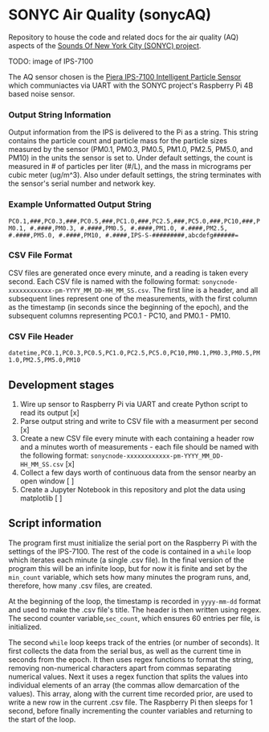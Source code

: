 # SONYC Air Quality (sonycAQ)
Repository to house the code and related docs for the air quality (AQ) aspects of the [Sounds Of New York City (SONYC) project](https://wp.nyu.edu/sonyc).

TODO: image of IPS-7100

The AQ sensor chosen is the [Piera IPS-7100 Intelligent Particle Sensor](https://www.pierasystems.com/products/piera-7100-intelligent-particle-sensor) which communiactes via UART with the SONYC project's Raspberry Pi 4B based noise sensor.

### Output String Information
Output information from the IPS is delivered to the Pi as a string. This string contains the particle count and particle mass for the particle sizes measured by the sensor (PM0.1, PM0.3, PM0.5, PM1.0, PM2.5, PM5.0, and PM10) in the units the sensor is set to. Under default settings, the count is measured in # of particles per liter (#/L), and the mass in micrograms per cubic meter (ug/m^3). Also under default settings, the string terminates with the sensor's serial number and network key.

### Example Unformatted Output String
`PC0.1,###,PC0.3,###,PC0.5,###,PC1.0,###,PC2.5,###,PC5.0,###,PC10,###,PM0.1, #.####,PM0.3, #.####,PM0.5, #.####,PM1.0, #.####,PM2.5, #.####,PM5.0, #.####,PM10, #.####,IPS-S-#########,abcdefg######=`

### CSV File Format
CSV files are generated once every minute, and a reading is taken every second. Each CSV file is named with the following format: `sonycnode-xxxxxxxxxxxx-pm-YYYY_MM_DD-HH_MM_SS.csv`. The first line is a header, and all subsequent lines represent one of the measurements, with the first column as the timestamp (in seconds since the beginning of the epoch), and the subsequent columns representing PC0.1 - PC10, and PM0.1 - PM10.

### CSV File Header
`datetime,PC0.1,PC0.3,PC0.5,PC1.0,PC2.5,PC5.0,PC10,PM0.1,PM0.3,PM0.5,PM1.0,PM2.5,PM5.0,PM10`

## Development stages

1. Wire up sensor to Raspberry Pi via UART and create Python script to read its output [x]
2. Parse output string and write to CSV file with a measurment per second [x]
3. Create a new CSV file every minute with each containing a header row and a minutes worth of measurements - each file should be named with the following format: `sonycnode-xxxxxxxxxxxx-pm-YYYY_MM_DD-HH_MM_SS.csv` [x]
4. Collect a few days worth of continuous data from the sensor nearby an open window [ ]
5. Create a Jupyter Notebook in this repository and plot the data using matplotlib [ ]

## Script information

The program first must initialize the serial port on the Raspberry Pi with the settings of the IPS-7100. The rest of the code is contained in a `while` loop which iterates each minute (a single .csv file). In the final version of the program this will be an infinite loop, but for now it is finite and set by the `min_count` variable, which sets how many minutes the program runs, and, therefore, how many .csv files, are created. 

At the beginning of the loop, the timestamp is recorded in `yyyy-mm-dd` format and used to make the .csv file's title. The header is then written using regex. The second counter variable,`sec_count`, which ensures 60 entries per file, is initialized.

The second `while` loop keeps track of the entries (or number of seconds). It first collects the data from the serial bus, as well as the current time in seconds from the epoch. It then uses regex functions to format the string, removing non-numerical characters apart from commas separating numerical values. Next it uses a regex function that splits the values into individual elements of an array (the commas allow demarcation of the values). This array, along with the current time recorded prior, are used to write a new row in the current .csv file. The Raspberry Pi then sleeps for 1 second, before finally incrementing the counter variables and returning to the start of the loop.
